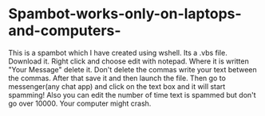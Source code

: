 # Spambot-works-only-on-laptops-and-computers-
This is a spambot which I have created using wshell. Its a .vbs file. Download it. Right click and choose edit with notepad. Where it is written "Your Message" delete it. Don't delete the commas write your text between the commas. After that save it and then launch the file. Then go to messenger(any chat app) and click on the text box and it will start spamming! Also you can edit the number of time text is spammed but don't go over 10000. Your computer might crash.
